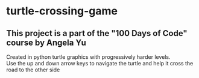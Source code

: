# turtle-crossing-game
## This project is a part of the "100 Days of Code" course by Angela Yu
Created in python turtle graphics with progressively harder levels.\
Use the up and down arrow keys to navigate the turtle and help it cross the road to the other side
